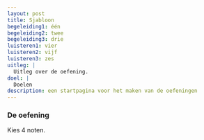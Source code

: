 ```yaml
---
layout: post
title: Sjabloon
begeleiding1: één
begeleiding2: twee
begeleiding3: drie
luisteren1: vier
luisteren2: vijf
luisteren3: zes
uitleg: |
  Uitleg over de oefening.
doel: |
  Doelen
description: een startpagina voor het maken van de oefeningen
---
```


### De oefening

Kies 4 noten.
